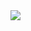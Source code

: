 <a href='http://code.google.com/p/seek-for-android/wiki/AccessControlIntroduction'>
<img src='http://seek-for-android.googlecode.com/svn/wiki/img/ACA_diagram.png' />
</a>